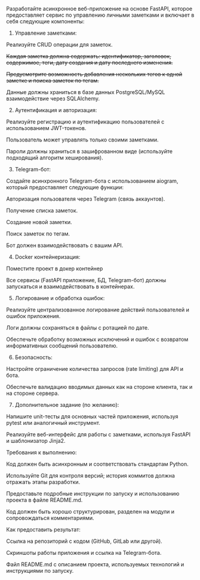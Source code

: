 Разработайте асинхронное веб-приложение на основе FastAPI, которое предоставляет сервис по управлению личными заметками и включает в себя следующие компоненты:

1. Управление заметками:

Реализуйте CRUD операции для заметок.

~~Каждая заметка должна содержать: идентификатор, заголовок, содержимое, теги, дату создания и дату последнего изменения.~~

~~Предусмотрите возможность добавления нескольких тегов к одной заметке и поиска заметок по тегам.~~

Данные должны храниться в базе данных PostgreSQL/MySQL взаимодействие через SQLAlchemy.



2. Аутентификация и авторизация:

Реализуйте регистрацию и аутентификацию пользователей с использованием JWT-токенов.

Пользователь может управлять только своими заметками.

Пароли должны храниться в зашифрованном виде (используйте подходящий алгоритм хеширования).

3. Telegram-бот:

Создайте асинхронного Telegram-бота с использованием aiogram, который предоставляет следующие функции:

Авторизация пользователя через Telegram (связь аккаунтов).

Получение списка заметок.

Создание новой заметки.

Поиск заметок по тегам.


Бот должен взаимодействовать с вашим API.


4. Docker контейнеризация:

Поместите проект в докер контейнер

Все сервисы (FastAPI приложение, БД, Telegram-бот) должны запускаться и взаимодействовать в контейнерах.


5. Логирование и обработка ошибок:

Реализуйте централизованное логирование действий пользователей и ошибок приложения.

Логи должны сохраняться в файлы с ротацией по дате.

Обеспечьте обработку возможных исключений и ошибок с возвратом информативных сообщений пользователю.


6. Безопасность:

Настройте ограничение количества запросов (rate limiting) для API и бота.

Обеспечьте валидацию вводимых данных как на стороне клиента, так и на стороне сервера.


7. Дополнительное задание (по желанию):

Напишите unit-тесты для основных частей приложения, используя pytest или аналогичный инструмент.

Реализуйте веб-интерфейс для работы с заметками, используя FastAPI и шаблонизатор Jinja2.


Требования к выполнению:

Код должен быть асинхронным и соответствовать стандартам Python.

Используйте Git для контроля версий; история коммитов должна отражать этапы разработки.

Предоставьте подробные инструкции по запуску и использованию проекта в файле README.md.

Код должен быть хорошо структурирован, разделен на модули и сопровождаться комментариями.



Как предоставить результат:

Ссылка на репозиторий с кодом (GitHub, GitLab или другой).

Скриншоты работы приложения и ссылка на Telegram-бота.

Файл README.md с описанием проекта, используемых технологий и инструкциями по запуску.